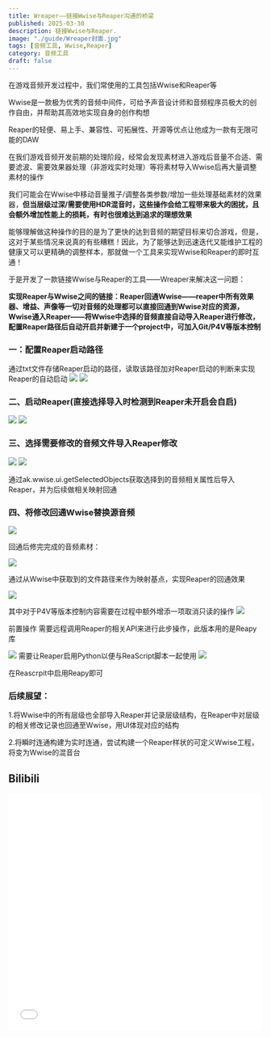 ```yaml
---
title: Wreaper——链接Wwise与Reaper沟通的桥梁
published: 2025-03-30
description: 链接Wwise与Reaper.
image: "./guide/Wreaper封面.jpg"
tags: [音频工具, Wwise,Reaper]
category: 音频工具
draft: false
---
```


在游戏音频开发过程中，我们常使用的工具包括Wwise和Reaper等

Wwise是一款极为优秀的音频中间件，可给予声音设计师和音频程序员极大的创作自由，并帮助其高效地实现自身的创作构想

Reaper的轻便、易上手、兼容性、可拓展性、开源等优点让他成为一款有无限可能的DAW

在我们游戏音频开发前期的处理阶段，经常会发现素材进入游戏后音量不合适、需要滤波、需要效果器处理（非游戏实时处理）等将素材导入Wwise后再大量调整素材的操作


我们可能会在Wwise中移动音量推子/调整各类参数/增加一些处理基础素材的效果器，**但当层级过深/需要使用HDR混音时，这些操作会给工程带来极大的困扰，且会额外增加性能上的损耗，有时也很难达到追求的理想效果**

能够理解做这种操作的目的是为了更快的达到音频的期望目标来切合游戏，但是，这对于某些情况来说真的有些糟糕！因此，为了能够达到迅速迭代又能维护工程的健康又可以更精确的调整样本，那就做一个工具来实现Wwise和Reaper的即时互通！

于是开发了一款链接Wwise与Reaper的工具——Wreaper来解决这一问题：

**实现Reaper与Wwise之间的链接：Reaper回通Wwise——reaper中所有效果器、增益、声像等一切对音频的处理都可以直接回通到Wwise对应的资源，Wwise通入Reaper——将Wwise中选择的音频直接自动导入Reaper进行修改，配置Reaper路径后自动开启并新建于一个project中，可加入Git/P4V等版本控制**

### 一：配置Reaper启动路径
通过txt文件存储Reaper启动的路径，读取该路径加对Reaper启动的判断来实现Reaper的自动启动
<img src="./guide/Wwreaper1.jpg"  >
<img src="./guide/Wwreaper2.jpg"  >



### 二、启动Reaper(直接选择导入时检测到Reaper未开启会自启)
<img src="./guide/Wwreaper3.jpg"  >
<img src="./guide/Wwreaper4.jpg"  >




### 三、选择需要修改的音频文件导入Reaper修改
<img src="./guide/Wwreaper5.jpg"  >
<img src="./guide/Wwreaper6.jpg"  >






通过ak.wwise.ui.getSelectedObjects获取选择到的音频相关属性后导入Reaper，并为后续做相关映射回通

### 四、将修改回通Wwise替换源音频
<img src="./guide/Wwreaper7.jpg"  >




回通后修完完成的音频素材：

<img src="./guide/Wwreaper8.jpg"  >


通过从Wwise中获取到的文件路径来作为映射基点，实现Reaper的回通效果

<img src="./guide/Wwreaper9.jpg"  >


其中对于P4V等版本控制内容需要在过程中额外增添一项取消只读的操作
<img src="./guide/Wwreaper10.jpg"  >

前置操作
需要远程调用Reaper的相关API来进行此步操作，此版本用的是Reapy库

<img src="./guide/Wwreaper11.jpg"  >
需要让Reaper启用Python以便与ReaScript脚本一起使用

<img src="./guide/Wwreaper12.jpg"  >


在Reascrpit中启用Reapy即可






### 后续展望：
1.将Wwise中的所有层级也全部导入Reaper并记录层级结构，在Reaper中对层级的相关修改记录也回通至Wwise，用UI体现对应的结构

2.将瞬时连通构建为实时连通，尝试构建一个Reaper样状的可定义Wwise工程，将变为Wwise的混音台






## Bilibili

<iframe width="100%" height="468" src="//player.bilibili.com/player.html?bvid=BV1btZnYtErB" scrolling="no" border="0" frameborder="no" framespacing="0" allowfullscreen="true"> </iframe>
